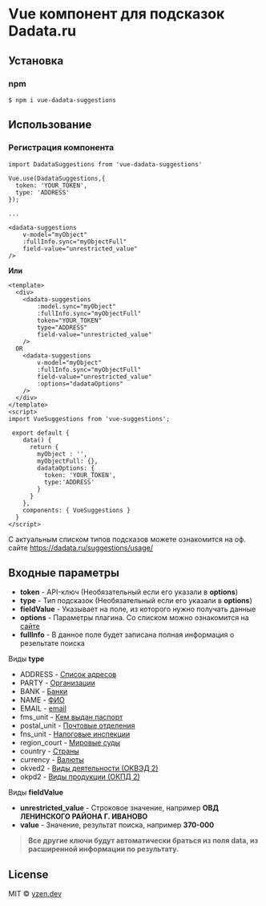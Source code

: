 # **Vue компонент для подсказок Dadata.ru**

## **Установка**
### **npm**
```
$ npm i vue-dadata-suggestions
```

## **Использование**

### **Регистрация компонента**
```
import DadataSuggestions from 'vue-dadata-suggestions'

Vue.use(DadataSuggestions,{
  token: 'YOUR_TOKEN',
  type: 'ADDRESS'
});

...

<dadata-suggestions
    v-model="myObject"
    :fullInfo.sync="myObjectFull"
    field-value="unrestricted_value"
/>
```
**Или**
```
<template>
  <div>
    <dadata-suggestions
        :model.sync="myObject"
        :fullInfo.sync="myObjectFull"
        token="YOUR_TOKEN"
        type="ADDRESS"
        field-value="unrestricted_value"
    />
  OR
    <dadata-suggestions
        v-model="myObject"
        :fullInfo.sync="myObjectFull"
        field-value="unrestricted_value"
        :options="dadataOptions"
    />
  </div>
</template>
<script>
import VueSuggestions from 'vue-suggestions';

 export default {
    data() {
      return {
        myObject : '',
        myObjectFull: {},
        dadataOptions: {
          token: 'YOUR_TOKEN', 
          type:'ADDRESS'
        }
      }
    },
    components: { VueSuggestions }
  }
</script>
```


С актуальным списком типов подсказов можете ознакомится на оф. сайте https://dadata.ru/suggestions/usage/

## Входные параметры 
* **token** - API-ключ (Необязательный если его указали в **options**)
* **type** - Тип подсказок (Необязательный если его указали в **options**)
* **fieldValue** - Указывает на поле, из которого нужно получать данные 
* **options** - Параметры плагина. Со списком можно ознакомится на [сайте](https://confluence.hflabs.ru/pages/viewpage.action?pageId=207454318)
* **fullInfo** - В данное поле будет записана полная информация о резельтате поиска

Виды **type**
* ADDRESS - [Список адресов](https://dadata.ru/suggestions/usage/address/)
* PARTY - [Организации](https://dadata.ru/suggestions/usage/bank/)
* BANK - [Банки](https://dadata.ru/suggestions/usage/bank/)
* NAME - [ФИО](https://dadata.ru/suggestions/usage/name/)
* EMAIL - [email](https://dadata.ru/suggestions/usage/email/)
* fms_unit - [Кем выдан паспорт](https://dadata.ru/suggestions/outward/fms_unit/)
* postal_unit - [Почтовые отделения](https://dadata.ru/suggestions/outward/postal_unit/)
* fns_unit - [Налоговые инспекции](https://dadata.ru/suggestions/outward/fns_unit/)
* region_court - [Мировые суды](https://dadata.ru/suggestions/outward/region_court/)
* country - [Страны](https://dadata.ru/suggestions/outward/country/)
* currency - [Валюты](https://dadata.ru/suggestions/outward/currency/)
* okved2 - [Виды деятельности (ОКВЭД 2)](https://dadata.ru/suggestions/outward/okved2/)
* okpd2 - [Виды продукции (ОКПД 2)](https://dadata.ru/suggestions/outward/okpd2/)


Виды **fieldValue**
* **unrestricted_value** - Строковое значение, например **ОВД ЛЕНИНСКОГО РАЙОНА Г. ИВАНОВО**
* **value** - Значение, результат поиска, например **370-000**

>**Все другие ключи будут автоматически браться из поля data, из расширенной информации по результату.**


## License
MIT © [yzen.dev](https://github.com/yzen-dev)
